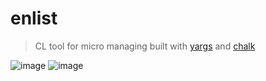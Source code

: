 # enlist
> CL tool for micro managing built with [yargs](https://github.com/yargs/yargs) and [chalk](https://github.com/chalk/chalk)


![image](https://user-images.githubusercontent.com/84140842/184268267-b879bd67-7b1c-43d3-8bde-a9e384fcacda.png)
![image](https://user-images.githubusercontent.com/84140842/184269263-5cbf5a5c-8d9c-4c9e-af3f-d4172dbcc384.png)
